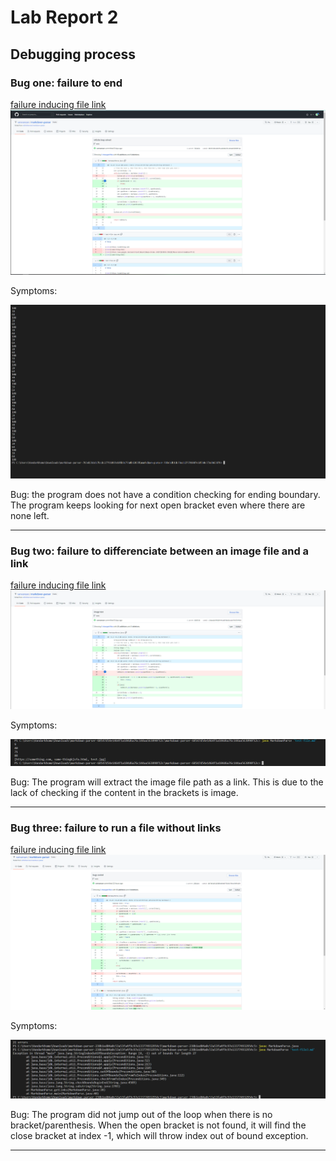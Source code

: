 # Lab Report 2
## Debugging process

### Bug one: failure to end

[failure inducing file link](https://github.com/vanvansan/markdown-parser/edit/main/test-file.md)
![image](endingbug.png)

Symptoms:

![image](bug1.png)

Bug: the program does not have a condition checking for ending boundary. The program keeps looking for next open bracket even where there are none left.
___

### Bug two: failure to differenciate between an image file and a link

[failure inducing file link](https://github.com/vanvansan/markdown-parser/blob/c3dbaa2e5f682fefa1a07b8a51a1de754576f458/imagetest.md)
![image](imagebug.png)

Symptoms:

![image](bug2.png)

Bug: The program will extract the image file path as a link. This is due to the lack of checking if the content in the brackets is image.
___

### Bug three: failure to run a file without links

[failure inducing file link](https://github.com/vanvansan/markdown-parser/blob/238b1ed04a0c53a53fa4f9c97e133774932954c5/test-file3.md)
![image](loopbug.png)

Symptoms:

![image](bug3.png)

Bug: The program did not jump out of the loop when there is no bracket/parenthesis. When the open bracket is not found, it will find the close bracket at index -1, which will throw index out of bound exception.
___

